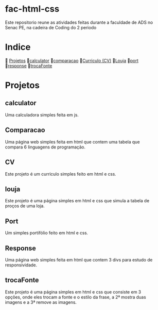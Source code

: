 # fac-html-css
Este repositorio reune as atividades feitas durante a faculdade de ADS no Senac PE, na cadeira de Coding do 2 periodo

# Indice
🔷 [Projetos](#projetos)
  🔹[calculator](#calculator)
  🔹[comparacao](#comparacao)
  🔹[Curriculo (CV)](#cv)
  🔹[Louja](#louja)
  🔹[port](#port)
  🔹[response](#response)
  🔹[trocaFonte](#trocafonte)


# Projetos
## calculator
Uma calculadora simples feita em js.

## Comparacao
Uma página web simples feita em html que contem uma tabela que compara 6 linguagens de programação.

## CV
Este projeto é um curriculo simples feito em html e css.

## louja
Este projeto é uma página simples em html e css que simula a tabela de proços de uma loja.

## Port
Um simples portifólio feito em html e css.

## Response
Uma página web simples feita em html que contem 3 divs para estudo de responsividade.

## trocaFonte
Este projeto é uma página simples em html e css que consiste em 3 opções, onde eles trocam a fonte e o estilo da frase, a 2ª mostra duas imagens e a 3ª remove as imagens.
